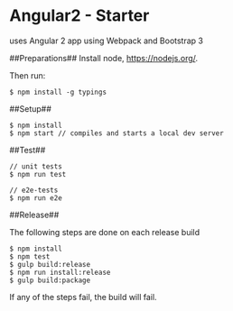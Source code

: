 # Angular2 - Starter
uses Angular 2 app using Webpack and Bootstrap 3

##Preparations##
Install node, https://nodejs.org/.


Then run:
```
$ npm install -g typings
```

##Setup##

```
$ npm install
$ npm start // compiles and starts a local dev server
```
##Test##
```
// unit tests
$ npm run test

// e2e-tests
$ npm run e2e
```

##Release##

The following steps are done on each release build
```
$ npm install
$ npm test
$ gulp build:release
$ npm run install:release
$ gulp build:package
```
If any of the steps fail, the build will fail.
